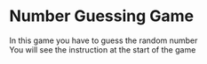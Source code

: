 # Number Guessing Game
  
  In this game you have to guess the random number  
  You will see the instruction at the start of the game